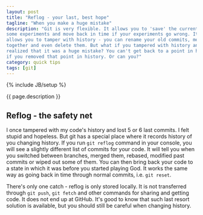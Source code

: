 ```yaml
---
layout: post
title: "Reflog - your last, best hope"
tagline: "When you make a huge mistake"
description: "Git is very flexible. It allows you to 'save' the current state of your code, do
some experiments and move back in time if your experiments go wrong. It also
allows you to tamper with history - you can rename your old commits, merge them
together and even delete them. But what if you tampered with history and
realized that it was a huge mistake? You can't get back to a point in history
if you removed that point in history. Or can you?"
category: quick tips
tags: [git]
---
```

{% include JB/setup %}

{{ page.description }}
<!--break-->

<h2>Reflog - the safety net</h2>

I once tampered with my code's history and lost 5 or 6 last commits. I felt
stupid and hopeless. But git has a special place where it records history of you
changing history. If you run ```git reflog``` command in your console, you will
see a slightly different list of commits for your code. It will tell you when
you switched between branches, merged them, rebased, modified past commits or
wiped out some of them. You can then bring back your code to a state in which it
was before you started playing God. It works the same way as going back in time
through normal commits, i.e. ```git reset```.

There's only one catch - reflog is only stored locally. It is not transferred
through ```git push```, ```git fetch``` and other commands for sharing and
getting code. It does not end up at GitHub. It's good to know that such last
resort solution is available, but you should still be careful when changing
history.
